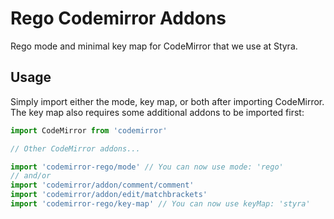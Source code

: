 # Rego Codemirror Addons

Rego mode and minimal key map for CodeMirror that we use at Styra.

## Usage

Simply import either the mode, key map, or both after importing CodeMirror. The key map also requires some additional addons to be imported first:

```javascript
import CodeMirror from 'codemirror'

// Other CodeMirror addons...

import 'codemirror-rego/mode' // You can now use mode: 'rego'
// and/or
import 'codemirror/addon/comment/comment'
import 'codemirror/addon/edit/matchbrackets'
import 'codemirror-rego/key-map' // You can now use keyMap: 'styra'
```
